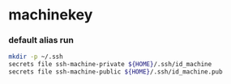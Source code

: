# machinekey

### default alias run
```sh
mkdir -p ~/.ssh
secrets file ssh-machine-private ${HOME}/.ssh/id_machine
secrets file ssh-machine-public ${HOME}/.ssh/id_machine.pub
```
